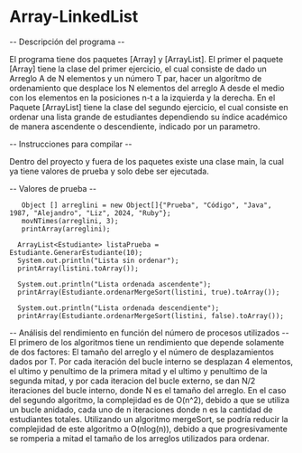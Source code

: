 ﻿# Array-LinkedList

 -- Descripción del programa --

 El programa tiene dos paquetes [Array] y [ArrayList]. El primer el paquete [Array] tiene la clase del primer ejercicio, el cual consiste de dado un Arreglo A de N elementos y un número T par, hacer un algorítmo de ordenamiento que desplace los N elementos del arreglo A desde el medio con los elementos en la posiciones n-t a la izquierda y la derecha. En el Paquete [ArrayList] tiene la clase del segundo ejercicio, el cual consiste en ordenar una lista grande de estudiantes dependiendo su índice académico de manera ascendente o descendiente, indicado por un parametro.

 -- Instrucciones para compilar --

  Dentro del proyecto y fuera de los paquetes existe una clase main, la cual ya tiene valores de prueba y solo debe ser ejecutada.

 -- Valores de prueba -- 

       Object [] arreglini = new Object[]{"Prueba", "Código", "Java", 1987, "Alejandro", "Liz", 2024, "Ruby"};
       movNTimes(arreglini, 3);
       printArray(arreglini);

      ArrayList<Estudiante> listaPrueba = Estudiante.GenerarEstudiante(10);
      System.out.println("Lista sin ordenar");
      printArray(listini.toArray());
      
      System.out.println("Lista ordenada ascendente");
      printArray(Estudiante.ordenarMergeSort(listini, true).toArray());
      
      System.out.println("Lista ordenada descendiente");
      printArray(Estudiante.ordenarMergeSort(listini, false).toArray());

-- Análisis del rendimiento en función del número de procesos utilizados --
El primero de los algoritmos tiene un rendimiento que depende solamente de dos factores: El tamaño del arreglo y el número de desplazamientos dados por T. Por cada iteración del bucle interno se desplazan 4 elementos, el ultimo y penultimo de la primera mitad y el ultimo y penultimo de la segunda mitad, y por cada iteracion del bucle externo, se dan N/2 iteraciones del bucle interno, donde N es el tamaño del arreglo. En el caso del segundo algoritmo, la complejidad es de O(n^2), debido a que se utiliza un bucle anidado, cada uno de n iteraciones donde n es la cantidad de estudiantes totales. Utilizando un algoritmo mergeSort, se podría reducir la complejidad de este algoritmo a O(nlog(n)), debido a que progresivamente se romperia a mitad el tamaño de los arreglos utilizados para ordenar. 
